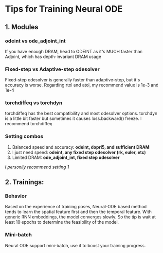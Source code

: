 # Tips for Training Neural ODE

## 1. Modules

### odeint vs ode_adjoint_int
If you have enough DRAM, head to ODEINT as it's MUCH faster than Adjoint, which has depth-invariant DRAM usage

### Fixed-step vs Adaptive-step odesolver
Fixed-step odesolver is generally faster than adaptive-step, but it's accuracy is worse. Regarding rtol and atol, my recommend value is 1e-3 and 1e-4

### torchdiffeq vs torchdyn
torchdiffeq has the best compatibility and most odesolver options. torchdyn is a little bit faster but sometimes it causes loss.backward() freeze. I recommend torchdiffeq

### Setting combos
1. Balanced speed and accuracy: **odeint, dopri5, and sufficient DRAM**
2. I just need speed: **odeint, any fixed step odesolver (rk, euler, etc)**
3. Limited DRAM: **ode_adjoint_int, fixed step odesolver**

*I personlly recommend setting 1*

## 2. Trainings:

### Behavior
Based on the experience of training poses, Neural-ODE based method tends to learn the spatial feature first and then the temporal feature. With generic RNN embeddings, the model converges slowly. So the tip is wait at least 10 epochs to determine the feasibility of the model.

### Mini-batch
Neural ODE support mini-batch, use it to boost your training progress.
